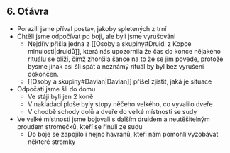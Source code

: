 ## 6. Oťávra
- Porazili jsme příval postav, jakoby spletených z trní
- Chtěli jsme odpočívat po boji, ale byli jsme vyrušováni
	- Nejdřív přišla jedna z [[Osoby a skupiny#Druidi z Kopce minulosti|druidů]], která nás upozornila že čas do konce nějakého rituálu se blíží, čímž zhoršila šance na to že se jim povede, protože bysme jinak asi šli spát a neznámý rituál by byl bez vyrušení dokončen.
	- [[Osoby a skupiny#Davian|Davian]] přišel zjistit, jaká je situace
- Odpočati jsme šli do domu
	- Ve stáji byli jen 2 koně
	- V nakládací ploše byly stopy něčeho velkého, co vyvalilo dveře
	- V chodbě schody dolů a dveře do velké místnosti se sudy
- Ve velké místnosti jsme bojovali s dalším druidem a neutěšitelným proudem stromečků, kteří se řinuli ze sudu
	- Do boje se zapojilo i hejno havranů, kteří nám pomohli vyzobávat některé stromky

